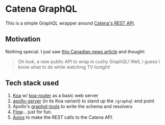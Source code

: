 # Catena GraphQL

This is a simple GraphQL wrapper around [Catena's REST API](https://api.explorecatena.com).

## Motivation

Nothing special. I just saw [this Canadian news article](https://globalnews.ca/news/3977745/ethereum-blockchain-canada-nrc/) and thought:

> Oh look, a new public API to wrap in cushy GraphQL! Well, I guess I know what to do while watching TV tonight!

## Tech stack used

1. [Koa](https://github.com/koajs/koa/blob/master/docs/koa-vs-express.md) w/ [koa-router](https://github.com/alexmingoia/koa-router) as a basic web server
2. [apollo-server](https://github.com/apollographql/apollo-server) (in its Koa variant) to stand up the `/graphql` end point
3. Apollo's [graphql-tools](https://www.npmjs.com/package/graphql-tools) to write the schema and resolvers
4. [Flow](https://flow.org/)... just for fun.
5. [Axios](https://www.npmjs.com/package/axios) to make the REST calls to the Catena API.
